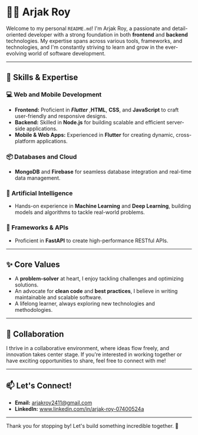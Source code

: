 # 👨‍💻 Arjak Roy

Welcome to my personal `README.md`! I'm Arjak Roy, a passionate and detail-oriented developer with a strong foundation in both **frontend** and **backend** technologies. My expertise spans across various tools, frameworks, and technologies, and I'm constantly striving to learn and grow in the ever-evolving world of software development.

---

## 🌟 Skills & Expertise

### 💻 Web and Mobile Development
- **Frontend:** Proficient in ***Flutter*** ,**HTML**, **CSS**, and **JavaScript** to craft user-friendly and responsive designs.
- **Backend:** Skilled in **Node.js** for building scalable and efficient server-side applications.
- **Mobile & Web Apps:** Experienced in **Flutter** for creating dynamic, cross-platform applications.

### 📦 Databases and Cloud
- **MongoDB** and **Firebase** for seamless database integration and real-time data management.

### 🧠 Artificial Intelligence
- Hands-on experience in **Machine Learning** and **Deep Learning**, building models and algorithms to tackle real-world problems.

### 🚀 Frameworks & APIs
- Proficient in **FastAPI** to create high-performance RESTful APIs.

---

## ✨ Core Values
- A **problem-solver** at heart, I enjoy tackling challenges and optimizing solutions.
- An advocate for **clean code** and **best practices**, I believe in writing maintainable and scalable software.
- A lifelong learner, always exploring new technologies and methodologies.

---

## 🤝 Collaboration
I thrive in a collaborative environment, where ideas flow freely, and innovation takes center stage. If you're interested in working together or have exciting opportunities to share, feel free to connect with me!

---

## 📫 Let's Connect!
- **Email:** arjakroy2411@gmail.com
- **LinkedIn:** www.linkedin.com/in/arjak-roy-07400524a



---

Thank you for stopping by! Let's build something incredible together. 🚀


<!---
arjak-roy/arjak-roy is a ✨ special ✨ repository because its `README.md` (this file) appears on your GitHub profile.
You can click the Preview link to take a look at your changes.
--->
